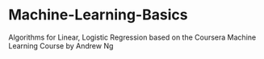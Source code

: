 # Machine-Learning-Basics
Algorithms for Linear, Logistic Regression based on the Coursera Machine Learning Course by Andrew Ng
